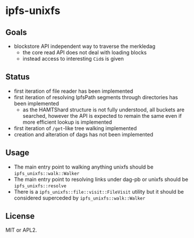# ipfs-unixfs

## Goals

* blockstore API independent way to traverse the merkledag
    * the core read API does not deal with loading blocks
    * instead access to interesting `Cid`s is given

## Status

* first iteration of file reader has been implemented
* first iteration of resolving IpfsPath segments through directories has been
  implemented
    * as the HAMTShard structure is not fully understood, all buckets are
      searched, however the API is expected to remain the same even if more
      efficient lookup is implemented
* first iteration of `/get`-like tree walking implemented
* creation and alteration of dags has not been implemented

## Usage

* The main entry point to walking anything unixfs should be `ipfs_unixfs::walk::Walker`
* The main entry point to resolving links under dag-pb or unixfs should be `ipfs_unixfs::resolve`
* There is a `ipfs_unixfs::file::visit::FileVisit` utility but it should be
  considered superceded by `ipfs_unixfs::walk::Walker`

## License

MIT or APL2.
